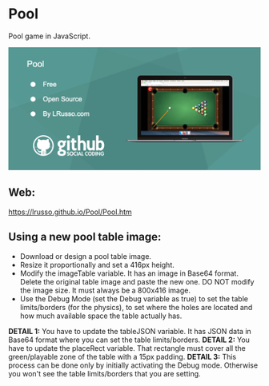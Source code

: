 # Pool

Pool game in JavaScript.

![alt screenshot](https://raw.githubusercontent.com/lrusso/Pool/master/Pool.png)

## Web:

https://lrusso.github.io/Pool/Pool.htm

## Using a new pool table image:

- Download or design a pool table image.
- Resize it proportionally and set a 416px height.
- Modify the imageTable variable. It has an image in Base64 format. Delete the original table image and paste the new one. DO NOT modify the image size. It must always be a 800x416 image.
- Use the Debug Mode (set the Debug variable as true) to set the table limits/borders (for the physics), to set where the holes are located and how much available space the table actually has.

**DETAIL 1:** You have to update the tableJSON variable. It has JSON data in Base64 format where you can set the table limits/borders.
**DETAIL 2:** You have to update the placeRect variable. That rectangle must cover all the green/playable zone of the table with a 15px padding.
**DETAIL 3:** This process can be done only by initially activating the Debug mode. Otherwise you won't see the table limits/borders that you are setting.
